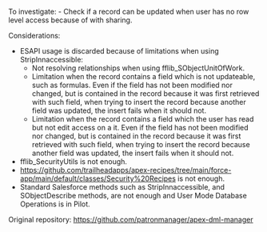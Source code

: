 To investigate: - Check if a record can be updated when user has no row level access because of with sharing.

Considerations:

-   ESAPI usage is discarded because of limitations when using StripInnaccessible:
    -   Not resolving relationships when using fflib_SObjectUnitOfWork.
    -   Limitation when the record contains a field which is not updateable, such as formulas. Even if the field has not been modified nor changed, but is contained in the record because it was first retrieved with such field, when trying to insert the record because another field was updated, the insert fails when it should not.
    -   Limitation when the record contains a field which the user has read but not edit access on a it. Even if the field has not been modified nor changed, but is contained in the record because it was first retrieved with such field, when trying to insert the record because another field was updated, the insert fails when it should not.
-   fflib_SecurityUtils is not enough.
-   https://github.com/trailheadapps/apex-recipes/tree/main/force-app/main/default/classes/Security%20Recipes is not enough.
-   Standard Salesforce methods such as StripInnaccessible, and SObjectDescribe methods, are not enough and User Mode Database Operations is in Pilot.

Original repository: https://github.com/patronmanager/apex-dml-manager
